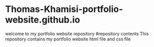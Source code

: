 # Thomas-Khamisi-portfolio-website.github.io
welcome to my portfolio website repository
#repository contents 
This repository contains my portfolio website html file and css file 
